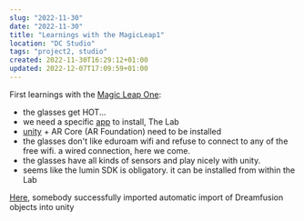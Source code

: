 ```yaml
---
slug: "2022-11-30"
date: "2022-11-30"
title: "Learnings with the MagicLeap1"
location: "DC Studio"
tags: "project2, studio"
created: 2022-11-30T16:29:12+01:00
updated: 2022-12-07T17:09:59+01:00
---
```


First learnings with the [Magic Leap One](https://www.magicleap.com/ml1-devices):

- the glasses get HOT...
- we need a specific [app](https://resources.magicleap.com/en-us/downloads) to install, The Lab
- [unity](https://unity.com/download) + AR Core (AR Foundation) need to be installed
- the glasses don't like eduroam wifi and refuse to connect to any of the free wifi. a wired connection, here we come.
- the glasses have all kinds of sensors and play nicely with unity.
- seems like the lumin SDK is obligatory. it can be installed from within the Lab

[Here](https://github.com/stuurge/dreamfusion-vr), somebody successfully imported automatic import of Dreamfusion objects into unity
